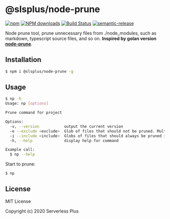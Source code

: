 # @slsplus/node-prune

[![npm](https://img.shields.io/npm/v/@slsplus/node-prune)](http://www.npmtrends.com/@slsplus/node-prune)
[![NPM downloads](http://img.shields.io/npm/dm/@slsplus/node-prune.svg?style=flat-square)](http://www.npmtrends.com/@slsplus/node-prune)
[![Build Status](https://github.com/serverless-plus/node-prune/workflows/Release/badge.svg?branch=master)](https://github.com/serverless-plus/node-prune/actions?query=workflow:Release+branch:master)
[![semantic-release](https://img.shields.io/badge/%20%20%F0%9F%93%A6%F0%9F%9A%80-semantic--release-e10079.svg)](https://github.com/semantic-release/semantic-release)

Node prune tool, prune unnecessary files from ./node_modules, such as markdown, typescript source files, and so on. **Inspired by golan version [node-prune](https://github.com/tj/node-prune)**.

## Installation

```bash
$ npm i @slsplus/node-prune -g
```

## Usage

```bash
$ np -h
Usage: np [options]

Prune command for project

Options:
  -v, --version           output the current version
  -e --exclude <exclude>  Glob of files that should not be pruned. Multiple exclude use , to separate.
  -i --include <include>  Globs of files that should always be pruned in addition to the defaults. Multiple include use , to separate.
  -h, --help              display help for command

Example call:
  $ np --help
```

Start to prune:

```bash
$ np
```

## License

MIT License

Copyright (c) 2020 Serverless Plus
